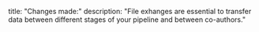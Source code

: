 title: "Changes made:"
description: "File exhanges are essential to transfer data between different stages of your pipeline and between co-authors."
